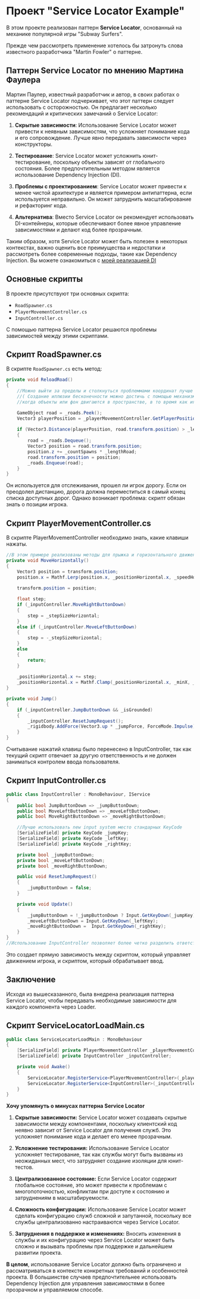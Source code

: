 # Проект "Service Locator Example" 

В этом проекте реализован паттерн **Service Locator**, основанный на механике популярной игры "Subway Surfers".

Прежде чем рассмотреть применение хотелось бы затронуть слова известного разработчика "Martin Fowler" о паттерне.

## Паттерн Service Locator по мнению Мартина Фаулера
Мартин Паулер, известный разработчик и автор, в своих работах о паттерне Service Locator подчеркивает, что этот паттерн следует использовать с осторожностью. Он предлагает несколько рекомендаций и критических замечаний о Service Locator:

1. **Скрытые зависимости**: Использование Service Locator может привести к неявным зависимостям, что усложняет понимание кода и его сопровождение. Лучше явно передавать зависимости через конструкторы.

2. **Тестирование**: Service Locator может усложнить юнит-тестирование, поскольку объекты зависят от глобального состояния. Более предпочтительным методом является использование Dependency Injection (DI).

3. **Проблемы с проектированием**: Service Locator может привести к менее чистой архитектуре и является примером антипаттерна, если используется неправильно. Он может затруднить масштабирование и рефакторинг кода.

4. **Альтернатива**: Вместо Service Locator он рекомендует использовать DI-контейнеры, которые обеспечивают более явное управление зависимостями и делают код более прозрачным.

Таким образом, хотя Service Locator может быть полезен в некоторых контекстах, важно оценить все преимущества и недостатки и рассмотреть более современные подходы, такие как Dependency Injection.
Вы можете ознакомиться с [моей реализацией DI](https://github.com/dmitry-DRIM3/Dependency-Injection-Example)
## Основные скрипты

В проекте присутствуют три основных скрипта:

- `RoadSpawner.cs`
- `PlayerMovementController.cs`
- `InputController.cs`

С помощью паттерна Service Locator решаются проблемы зависимостей между этими скриптами.

## Скрипт RoadSpawner.cs

В скрипте `RoadSpawner.cs` есть метод:

```csharp
private void ReloadRoad()
{
    //Можно выйти за пределы и столкнуться проблеммами координат лучше использовать метод "Прокрутка"
    //( Создание иллюзии бесконечности можно достичь с помощью механизмов прокрутки,
    //когда объекты или фон двигаются в пространстве, в то время как игрок остается на месте)

    GameObject road = _roads.Peek();
    Vector3 playerPosition = _playerMovementController.GetPlayerPosition();
    
    if (Vector3.Distance(playerPosition, road.transform.position) > _lengthRoad)
    {
        road = _roads.Dequeue();
        Vector3 position = road.transform.position;
        position.z += _countSpawns * _lengthRoad;
        road.transform.position = position;
        _roads.Enqueue(road);
    }
}
```
Он используется для отслеживания, прошел ли игрок дорогу. Если он преодолел дистанцию, дорога должна переместиться в самый конец списка доступных дорог. Однако возникает проблема: скрипт обязан знать о позиции игрока.

## Скрипт PlayerMovementController.cs
В скрипте PlayerMovementController необходимо знать, какие клавиши нажаты.
```csharp
//В этом примере реализованы методы для прыжка и горизонтального движения игрока :
private void MoveHorizontally()
{
    Vector3 position = transform.position;
    position.x = Mathf.Lerp(position.x, _positionHorizontal.x, _speedHorizontal * Time.deltaTime);
    
    transform.position = position;

    float step;
    if (_inputController.MoveRightButtonDown)
    {
        step = _stepSizeHorizontal;
    }
    else if (_inputController.MoveLeftButtonDown)
    {
        step = -_stepSizeHorizontal;
    }
    else
    {
        return;
    }
   
    _positionHorizontal.x += step;
    _positionHorizontal.x = Mathf.Clamp(_positionHorizontal.x, _minX, _maxX);       
}

private void Jump()
{     
    if (_inputController.JumpButtonDown && _isGrounded)
    {
        _inputController.ResetJumpRequest();
        _rigidbody.AddForce(Vector3.up * _jumpForce, ForceMode.Impulse);
    }   
}
```
Считывание нажатий клавиш было перенесено в InputController, так как текущий скрипт отвечает за другую ответственность и не должен заниматься контролем ввода пользователя.
## Скрипт InputController.cs
```csharp
public class InputController : MonoBehaviour, IService
{
    public bool JumpButtonDown => _jumpButtonDown;
    public bool MoveLeftButtonDown => _moveLeftButtonDown;
    public bool MoveRightButtonDown => _moveRightButtonDown;

    //Лучше использовать new input system место стандарных KeyCode
    [SerializeField] private KeyCode _jumpKey;
    [SerializeField] private KeyCode _leftKey;
    [SerializeField] private KeyCode _rightKey;

    private bool _jumpButtonDown;
    private bool _moveLeftButtonDown;
    private bool _moveRightButtonDown;

    public void ResetJumpRequest()
    {
        _jumpButtonDown = false;
    }

    private void Update()
    {
        _jumpButtonDown = !_jumpButtonDown ? Input.GetKeyDown(_jumpKey) : true;
        _moveLeftButtonDown = Input.GetKeyDown(_leftKey);
        _moveRightButtonDown =  Input.GetKeyDown(_rightKey);
    }
}
//Использование InputController позволяет более четко разделить ответственность и улучшить читаемость кода.
```
Это создает прямую зависимость между скриптом, который управляет движением игрока, и скриптом, который обрабатывает ввод.

## Заключение
Исходя из вышесказанного, была внедрена реализация паттерна Service Locator, чтобы передавать необходимые зависимости для каждого компонента через Loader.
## Скрипт ServiceLocatorLoadMain.cs
```csharp
public class ServiceLocatorLoadMain : MonoBehaviour
{
    [SerializeField] private PlayerMovementController _playerMovementController;
    [SerializeField] private InputController _inputController;

    private void Awake()
    {
        ServiceLocator.RegisterService<PlayerMovementController>(_playerMovementController);
        ServiceLocator.RegisterService<InputController>(_inputController);     
    }
}
```

**Хочу упомянуть о минусах паттерна Service Locator**
1. **Скрытые зависимости:**
   Service Locator может создавать скрытые зависимости между компонентами, поскольку клиентский код неявно зависит от Service Locator для получения служб. Это усложняет понимание кода и делает его менее прозрачным.

2. **Усложнение тестирования:**
   Использование Service Locator усложняет тестирование, так как службы могут быть вызваны из неожиданных мест, что затрудняет создание изоляции для юнит-тестов.

3. **Централизованное состояние:**
   Если Service Locator содержит глобальное состояние, это может привести к проблемам с многопоточностью, конфликтам при доступе к состоянию и затруднениям в масштабируемости.

4. **Сложность конфигурации:**
   Использование Service Locator может сделать конфигурацию служб сложной и запутанной, поскольку все службы централизованно настраиваются через Service Locator.

5. **Затруднения в поддержке и изменениях:**
   Вносить изменения в службы и их конфигурацию через Service Locator может быть сложно и вызывать проблемы при поддержке и дальнейшем развитии проекта.
   
**В целом**, использование Service Locator должно быть ограничено и рассматриваться в контексте конкретных требований и особенностей проекта. 
В большинстве случаев предпочтительнее использовать Dependency Injection для управления зависимостями в более прозрачном и управляемом способе.
